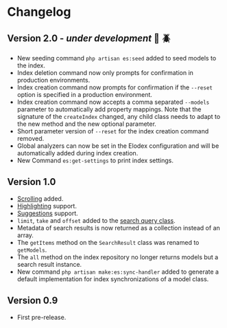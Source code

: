 # Changelog

## Version 2.0 - _under development_ :construction: :beetle:
- New seeding command `php artisan es:seed` added to seed models to the index.
- Index deletion command now only prompts for confirmation in production environments.
- Index creation command now prompts for confirmation if the `--reset` option is specified in a production environment.
- Index creation command now accepts a comma separated `--models` parameter to automatically add property mappings. Note that the signature of the `createIndex` changed, any child class needs to adapt to the new method and the new optional parameter.
- Short parameter version of `--reset` for the index creation command removed.
- Global analyzers can now be set in the Elodex configuration and will be automatically added during index creation.
- New Command `es:get-settings` to print index settings.


## Version 1.0
- [Scrolling][Elodex Scrolling] added.
- [Highlighting][Elodex Highlighting] support.
- [Suggestions][Elodex Suggestions] support.
- `limit`, `take` and `offset` added to the [search query class][Elodex Search].
- Metadata of search results is now returned as a collection instead of an array.
- The `getItems` method on the `SearchResult` class was renamed to `getModels`.
- The `all` method on the index repository no longer returns models but a search result instance.
- New command `php artisan make:es:sync-handler` added to generate a default implementation for index synchronizations of a model class.


## Version 0.9
- First pre-release.


[Elodex Scrolling]: https://github.com/Elodex/Documentation/blob/develop/08_Scrolling.md "Elodex Scrolling"
[Elodex Highlighting]: https://github.com/Elodex/Documentation/blob/develop/07_Highlighting.md "Elodex Highlighting"
[Elodex Suggestions]: https://github.com/Elodex/Documentation/blob/develop/09_Suggestions.md "Elodex Suggestions"
[Elodex Search]: https://github.com/Elodex/Documentation/blob/develop/06_Search.md "Elodex Search"
